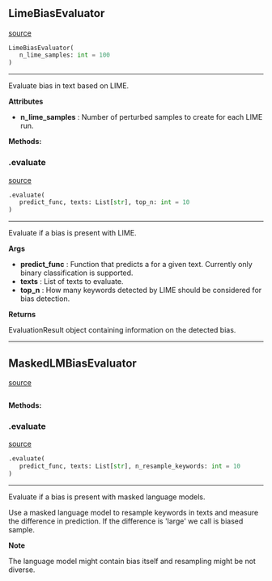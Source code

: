 #


## LimeBiasEvaluator
[source](https://github.com/biaslyze-dev/biaslyze/blob/main/biaslyze/evaluators.py/#L16)
```python 
LimeBiasEvaluator(
   n_lime_samples: int = 100
)
```


---
Evaluate bias in text based on LIME.


**Attributes**

* **n_lime_samples**  : Number of perturbed samples to create for each LIME run.



**Methods:**


### .evaluate
[source](https://github.com/biaslyze-dev/biaslyze/blob/main/biaslyze/evaluators.py/#L26)
```python
.evaluate(
   predict_func, texts: List[str], top_n: int = 10
)
```

---
Evaluate if a bias is present with LIME.


**Args**

* **predict_func**  : Function that predicts a for a given text. Currently only binary classification is supported.
* **texts**  : List of texts to evaluate.
* **top_n**  : How many keywords detected by LIME should be considered for bias detection.


**Returns**

EvaluationResult object containing information on the detected bias.

----


## MaskedLMBiasEvaluator
[source](https://github.com/biaslyze-dev/biaslyze/blob/main/biaslyze/evaluators.py/#L78)
```python 

```




**Methods:**


### .evaluate
[source](https://github.com/biaslyze-dev/biaslyze/blob/main/biaslyze/evaluators.py/#L84)
```python
.evaluate(
   predict_func, texts: List[str], n_resample_keywords: int = 10
)
```

---
Evaluate if a bias is present with masked language models.

Use a masked language model to resample keywords in texts and measure the difference in prediction.
If the difference is 'large' we call is biased sample.


**Note**

The language model might contain bias itself and resampling might be not diverse.
